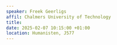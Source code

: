 ```yaml
---
speaker: Freek Geerligs
affil: Chalmers University of Technology
title: 
date: 2025-02-07 10:15:00 +01:00
location: Humanisten, J577
---
```


